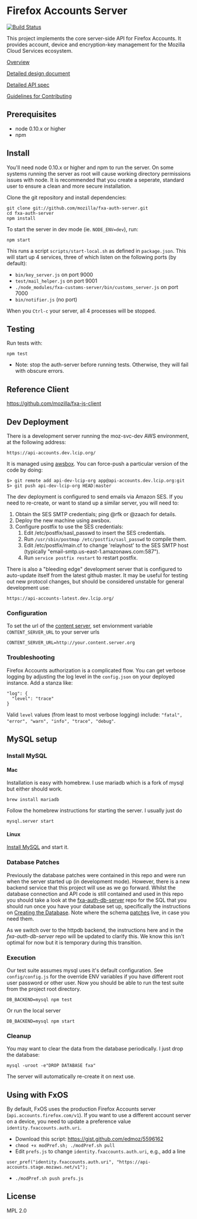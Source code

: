 Firefox Accounts Server
=======================

[![Build Status](https://travis-ci.org/mozilla/fxa-auth-server.svg?branch=master)](https://travis-ci.org/mozilla/fxa-auth-server)

This project implements the core server-side API for Firefox Accounts.  It
provides account, device and encryption-key management for the Mozilla Cloud
Services ecosystem.

[Overview](/docs/overview.md)

[Detailed design document](https://github.com/mozilla/fxa-auth-server/wiki/onepw-protocol)

[Detailed API spec](/docs/api.md)

[Guidelines for Contributing](/CONTRIBUTING.md)

## Prerequisites

* node 0.10.x or higher
* npm

## Install

You'll need node 0.10.x or higher and npm to run the server. On some systems running the server as root will cause working directory permissions issues with node. It is recommended that you create a seperate, standard user to ensure a clean and more secure installation.

Clone the git repository and install dependencies:

    git clone git://github.com/mozilla/fxa-auth-server.git
    cd fxa-auth-server
    npm install

To start the server in dev mode (ie. `NODE_ENV=dev`), run:

    npm start

This runs a script `scripts/start-local.sh` as defined in `package.json`. This will start up
4 services, three of which listen on the following ports (by default):

* `bin/key_server.js` on port 9000
* `test/mail_helper.js` on port 9001
* `./node_modules/fxa-customs-server/bin/customs_server.js` on port 7000
* `bin/notifier.js` (no port)

When you `Ctrl-c` your server, all 4 processes will be stopped.

## Testing

Run tests with:

    npm test

* Note: stop the auth-server before running tests. Otherwise, they will fail with obscure errors.

## Reference Client

https://github.com/mozilla/fxa-js-client


## Dev Deployment

There is a development server running the moz-svc-dev AWS environment, at the following address:

    https://api-accounts.dev.lcip.org/

It is managed using [awsbox](http://awsbox.org/).  You can force-push a particular version of the code by doing:

    $> git remote add api-dev-lcip-org app@api-accounts.dev.lcip.org:git
    $> git push api-dev-lcip-org HEAD:master


The dev deployment is configured to send emails via Amazon SES.  If you need to re-create, or want to stand up a similar server, you will need to:

  1.  Obtain the SES SMTP credentials; ping @rfk or @zaach for details.
  2.  Deploy the new machine using awsbox.
  3.  Configure postfix to use the SES credentials:
      1.  Edit /etc/postfix/sasl_passwd to insert the SES credentials.
      2.  Run `/usr/sbin/postmap /etc/postfix/sasl_passwd` to compile them.
      3.  Edit /etc/postfix/main.cf to change 'relayhost' to the SES SMTP host
          (typically "email-smtp.us-east-1.amazonaws.com:587").
      4.  Run `service postfix restart` to restart postfix.


There is also a "bleeding edge" development server that is configured to
auto-update itself from the latest github master.  It may be useful for testing
out new protocol changes, but should be considered unstable for general
development use:

    https://api-accounts-latest.dev.lcip.org/


### Configuration

To set the url of the [content server](https://github.com/mozilla/fxa-content-server/), set enviornment variable `CONTENT_SERVER_URL` to your server urls

    CONTENT_SERVER_URL=http://your.content.server.org

### Troubleshooting

Firefox Accounts authorization is a complicated flow.  You can get verbose logging by adjusting the log level in the `config.json` on your deployed instance.  Add a stanza like:

    "log": {
      "level": "trace"
    }

Valid `level` values (from least to most verbose logging) include: `"fatal", "error", "warn", "info", "trace", "debug"`.

## MySQL setup

### Install MySQL

#### Mac

Installation is easy with homebrew. I use mariadb which is a fork of mysql but either should work.

    brew install mariadb

Follow the homebrew instructions for starting the server. I usually just do

    mysql.server start

#### Linux

[Install MySQL](http://bit.ly/19XPRZf) and start it.

### Database Patches

Previously the database patches were contained in this repo and were run when the server started up (in development mode). However, there is a new backend service that this project will use as we go forward. Whilst the database connection and API code is still contained and used in this repo you should take a look at the [fxa-auth-db-server](https://github.com/mozilla/fxa-auth-db-server/) repo for the SQL that you should run once you have your database set up, specifically the instructions on [Creating the Database](https://github.com/mozilla/fxa-auth-db-server/#creating-the-database). Note where the schema [patches](https://github.com/mozilla/fxa-auth-db-server/tree/master/db/schema) live, in case you need them.

As we switch over to the httpdb backend, the instructions here and in the *fxa-auth-db-server* repo will be updated to clarify this. We know this isn't optimal for now but it is temporary during this transition.

### Execution

Our test suite assumes mysql uses it's default configuration. See `config/config.js` for the override ENV variables if you have different root user password or other user. Now you should be able to run the test suite from the project root directory.

    DB_BACKEND=mysql npm test

Or run the local server

    DB_BACKEND=mysql npm start


### Cleanup

You may want to clear the data from the database periodically. I just drop the database:

    mysql -uroot -e"DROP DATABASE fxa"

The server will automatically re-create it on next use.

## Using with FxOS

By default, FxOS uses the production Firefox Accounts server (`api.accounts.firefox.com/v1`). If you want to use a different account server on a device, you need to update a preference value `identity.fxaccounts.auth.uri`.

* Download this script: https://gist.github.com/edmoz/5596162
* `chmod +x modPref.sh; ./modPref.sh pull`
* Edit `prefs.js` to change `identity.fxaccounts.auth.uri`, e.g., add a line
```
user_pref("identity.fxaccounts.auth.uri", "https://api-accounts.stage.mozaws.net/v1");
```
* `./modPref.sh push prefs.js`

## License

MPL 2.0

